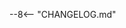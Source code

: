 <!-- changelog is partially generated, so it doesn't follow headings and required structure, so we disable it. -->
<!-- markdownlint-disable -->
--8<-- "CHANGELOG.md"

